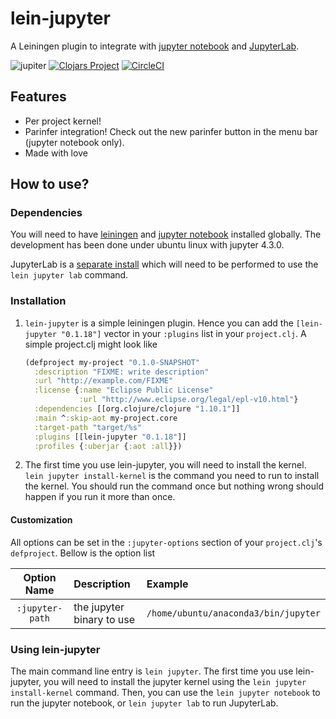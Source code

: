 # lein-jupyter
A Leiningen plugin to integrate with [jupyter notebook](http://jupyter.org/)
and [JupyterLab](https://github.com/jupyterlab/jupyterlab).

![jupiter](https://upload.wikimedia.org/wikipedia/commons/0/0a/Tango_Jupiter.svg)
[![Clojars Project](https://img.shields.io/clojars/v/nubank/lein-jupyter.svg)](https://clojars.org/nubank/lein-jupyter)
[![CircleCI](https://circleci.com/gh/nubank/lein-jupyter/tree/master.svg?style=svg&circle-token=3487a121dd72bbd394a12c9a3d6680ef8f6e9991)](https://circleci.com/gh/nubank/lein-jupyter/tree/master)

## Features

* Per project kernel!
* Parinfer integration!  Check out the new parinfer button in the menu bar
(jupyter notebook only).
* Made with love



## How to use?

### Dependencies

You will need to have [leiningen](https://leiningen.org/) and
[jupyter notebook](http://jupyter.org/) installed globally.  The development
has been done under ubuntu linux with jupyter 4.3.0.

JupyterLab is a [separate install](https://jupyterlab.readthedocs.io/en/stable/getting_started/installation.html)
which will need to be performed to use the `lein jupyter lab` command.

### Installation



1. `lein-jupyter` is a simple leiningen plugin.  Hence you can add the `[lein-jupyter "0.1.18"]`
    vector in your `:plugins` list in your `project.clj`.  A simple project.clj might look
    like

    ```clojure
    (defproject my-project "0.1.0-SNAPSHOT"
      :description "FIXME: write description"
      :url "http://example.com/FIXME"
      :license {:name "Eclipse Public License"
                :url "http://www.eclipse.org/legal/epl-v10.html"}
      :dependencies [[org.clojure/clojure "1.10.1"]]
      :main ^:skip-aot my-project.core
      :target-path "target/%s"
      :plugins [[lein-jupyter "0.1.18"]]
      :profiles {:uberjar {:aot :all}})
    ```
2.  The first time you use lein-jupyter, you will need to install the kernel.
    `lein jupyter install-kernel` is the command you need to run to install
    the kernel.  You should run the command once but nothing wrong should
    happen if you run it more than once.

#### Customization

All options can be set in the `:jupyter-options` section of your `project.clj`'s
`defproject`.  Bellow is the option list

| Option Name     | Description               | Example                              |
|:---------------:|:--------------------------|:-------------------------------------|
| `:jupyter-path` | the jupyter binary to use | `/home/ubuntu/anaconda3/bin/jupyter` |


### Using lein-jupyter


The main command line entry is `lein jupyter`.  The first time you use lein-jupyter,
you will need to install the jupyter kernel using the `lein jupyter install-kernel`
command.  Then, you can use the `lein jupyter notebook` to run the jupyter notebook,
or `lein jupyter lab` to run JupyterLab.
